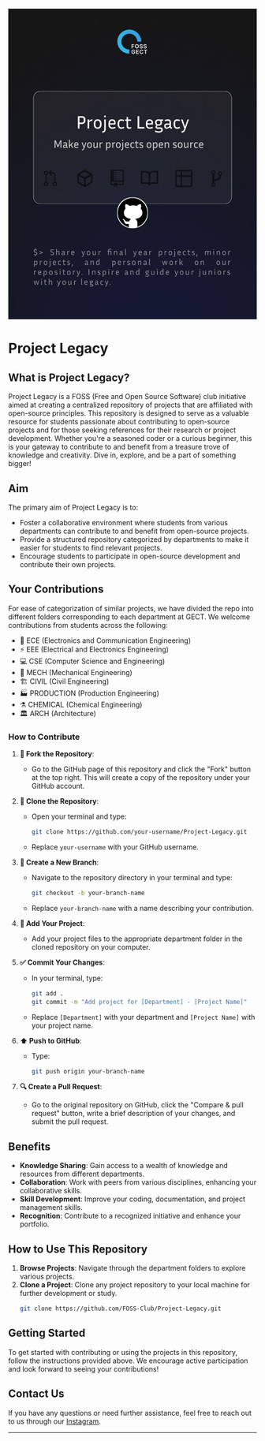 ![Project Legacy Banner](banner.jpg)
# Project Legacy

## What is Project Legacy?

Project Legacy is a FOSS (Free and Open Source Software) club initiative aimed at creating a centralized repository of projects that are affiliated with open-source principles. This repository is designed to serve as a valuable resource for students passionate about contributing to open-source projects and for those seeking references for their research or project development.  Whether you're a seasoned coder or a curious beginner, this is your gateway to contribute to and benefit from a treasure trove of knowledge and creativity. Dive in, explore, and be a part of something bigger!

## Aim

The primary aim of Project Legacy is to:
- Foster a collaborative environment where students from various departments can contribute to and benefit from open-source projects.
- Provide a structured repository categorized by departments to make it easier for students to find relevant projects.
- Encourage students to participate in open-source development and contribute their own projects.

## Your Contributions
For ease of categorization of similar projects, we have divided the repo into different folders corresponding to each department at GECT. We welcome contributions from students across the following:
- 📡 ECE (Electronics and Communication Engineering)
- ⚡ EEE (Electrical and Electronics Engineering)
- 💻 CSE (Computer Science and Engineering)
- 🔧 MECH (Mechanical Engineering)
- 🏗️ CIVIL (Civil Engineering)
- 🏭 PRODUCTION (Production Engineering)
- ⚗️ CHEMICAL (Chemical Engineering)
- 🏛️ ARCH (Architecture)

### How to Contribute

1. **🚀 Fork the Repository**: 
    - Go to the GitHub page of this repository and click the "Fork" button at the top right. This will create a copy of the repository under your GitHub account.

2. **🔄 Clone the Repository**: 
    - Open your terminal and type:
        ```bash
        git clone https://github.com/your-username/Project-Legacy.git
        ```
    - Replace `your-username` with your GitHub username.

3. **🌿 Create a New Branch**:
    - Navigate to the repository directory in your terminal and type:
        ```bash
        git checkout -b your-branch-name
        ```
    - Replace `your-branch-name` with a name describing your contribution.

4. **📂 Add Your Project**: 
    - Add your project files to the appropriate department folder in the cloned repository on your computer.

5. **✅ Commit Your Changes**: 
    - In your terminal, type:
        ```bash
        git add .
        git commit -m "Add project for [Department] - [Project Name]"
        ```
    - Replace `[Department]` with your department and `[Project Name]` with your project name.

6. **⬆️ Push to GitHub**:
    - Type:
        ```bash
        git push origin your-branch-name
        ```

7. **🔍 Create a Pull Request**: 
    - Go to the original repository on GitHub, click the "Compare & pull request" button, write a brief description of your changes, and submit the pull request.

## Benefits

- **Knowledge Sharing**: Gain access to a wealth of knowledge and resources from different departments.
- **Collaboration**: Work with peers from various disciplines, enhancing your collaborative skills.
- **Skill Development**: Improve your coding, documentation, and project management skills.
- **Recognition**: Contribute to a recognized initiative and enhance your portfolio.

## How to Use This Repository

1. **Browse Projects**: Navigate through the department folders to explore various projects.
2. **Clone a Project**: Clone any project repository to your local machine for further development or study.
    ```bash
    git clone https://github.com/FOSS-Club/Project-Legacy.git
    ```

## Getting Started

To get started with contributing or using the projects in this repository, follow the instructions provided above. We encourage active participation and look forward to seeing your contributions!

## Contact Us

If you have any questions or need further assistance, feel free to reach out to us through our [Instagram](https://www.instagram.com/fossgect?utm_source=ig_web_button_share_sheet&igsh=ZDNlZDc0MzIxNw==).

---
